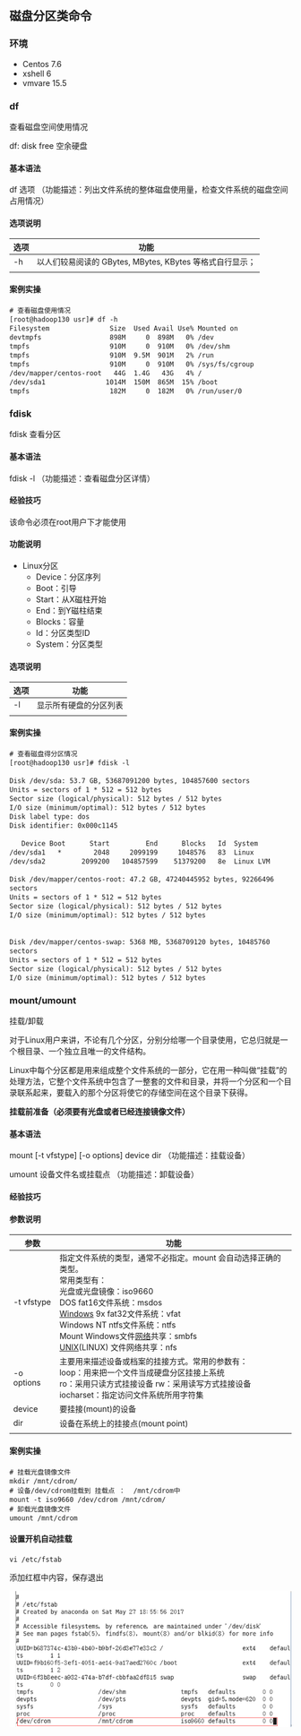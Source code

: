 ## 磁盘分区类命令

### 环境

- Centos 7.6
- xshell 6
- vmvare 15.5



### df

查看磁盘空间使用情况 

df: disk free 空余硬盘



#### 基本语法

df 选项 						（功能描述：列出文件系统的整体磁盘使用量，检查文件系统的磁盘空间占用情况）



#### 选项说明

| 选项 | 功能                                                     |
| ---- | -------------------------------------------------------- |
| -h   | 以人们较易阅读的 GBytes, MBytes, KBytes 等格式自行显示； |
|      |                                                          |



#### 案例实操

```shell
# 查看磁盘使用情况
[root@hadoop130 usr]# df -h
Filesystem               Size  Used Avail Use% Mounted on
devtmpfs                 898M     0  898M   0% /dev
tmpfs                    910M     0  910M   0% /dev/shm
tmpfs                    910M  9.5M  901M   2% /run
tmpfs                    910M     0  910M   0% /sys/fs/cgroup
/dev/mapper/centos-root   44G  1.4G   43G   4% /
/dev/sda1               1014M  150M  865M  15% /boot
tmpfs                    182M     0  182M   0% /run/user/0
```





### fdisk

fdisk 查看分区



#### 基本语法

fdisk -l         （功能描述：查看磁盘分区详情）



#### 经验技巧

该命令必须在root用户下才能使用



#### 功能说明

- Linux分区
  - Device：分区序列
  - Boot：引导
  - Start：从X磁柱开始
  - End：到Y磁柱结束
  - Blocks：容量
  - Id：分区类型ID
  - System：分区类型



#### 选项说明

| 选项 | 功能                   |
| ---- | ---------------------- |
| -l   | 显示所有硬盘的分区列表 |
|      |                        |



#### 案例实操

```shell
# 查看磁盘得分区情况
[root@hadoop130 usr]# fdisk -l

Disk /dev/sda: 53.7 GB, 53687091200 bytes, 104857600 sectors
Units = sectors of 1 * 512 = 512 bytes
Sector size (logical/physical): 512 bytes / 512 bytes
I/O size (minimum/optimal): 512 bytes / 512 bytes
Disk label type: dos
Disk identifier: 0x000c1145

   Device Boot      Start         End      Blocks   Id  System
/dev/sda1   *        2048     2099199     1048576   83  Linux
/dev/sda2         2099200   104857599    51379200   8e  Linux LVM

Disk /dev/mapper/centos-root: 47.2 GB, 47240445952 bytes, 92266496 sectors
Units = sectors of 1 * 512 = 512 bytes
Sector size (logical/physical): 512 bytes / 512 bytes
I/O size (minimum/optimal): 512 bytes / 512 bytes


Disk /dev/mapper/centos-swap: 5368 MB, 5368709120 bytes, 10485760 sectors
Units = sectors of 1 * 512 = 512 bytes
Sector size (logical/physical): 512 bytes / 512 bytes
I/O size (minimum/optimal): 512 bytes / 512 bytes
```





### mount/umount

 挂载/卸载

对于Linux用户来讲，不论有几个分区，分别分给哪一个目录使用，它总归就是一个根目录、一个独立且唯一的文件结构。

Linux中每个分区都是用来组成整个文件系统的一部分，它在用一种叫做“挂载”的处理方法，它整个文件系统中包含了一整套的文件和目录，并将一个分区和一个目录联系起来，要载入的那个分区将使它的存储空间在这个目录下获得。

**挂载前准备（必须要有光盘或者已经连接镜像文件）**



#### 基本语法

mount [-t vfstype] [-o options] device dir   （功能描述：挂载设备）

umount 设备文件名或挂载点			（功能描述：卸载设备）



#### 经验技巧





#### 参数说明

| 参数       | 功能                                                         |
| ---------- | ------------------------------------------------------------ |
| -t vfstype | 指定文件系统的类型，通常不必指定。mount 会自动选择正确的类型。<br />常用类型有：  <br />光盘或光盘镜像：iso9660  <br />DOS fat16文件系统：msdos  <br />[Windows](http://blog.csdn.net/hancunai0017/article/details/6995284) 9x fat32文件系统：vfat  <br />Windows NT ntfs文件系统：ntfs  <br />Mount Windows文件[网络](http://blog.csdn.net/hancunai0017/article/details/6995284)共享：smbfs  <br />[UNIX](http://blog.csdn.net/hancunai0017/article/details/6995284)(LINUX) 文件网络共享：nfs |
| -o options | 主要用来描述设备或档案的挂接方式。常用的参数有： <br /> loop：用来把一个文件当成硬盘分区挂接上系统  <br />ro：采用只读方式挂接设备  rw：采用读写方式挂接设备  　 <br />iocharset：指定访问文件系统所用字符集 |
| device     | 要挂接(mount)的设备                                          |
| dir        | 设备在系统上的挂接点(mount point)                            |
|            |                                                              |



#### 案例实操

```shell
# 挂载光盘镜像文件
mkdir /mnt/cdrom/
# 设备/dev/cdrom挂载到 挂载点 ：  /mnt/cdrom中
mount -t iso9660 /dev/cdrom /mnt/cdrom/
# 卸载光盘镜像文件
umount /mnt/cdrom
```



#### 设置开机自动挂载

```shell
vi /etc/fstab
```

添加红框中内容，保存退出

![image-20200608195245362](images/image-20200608195245362.png)

